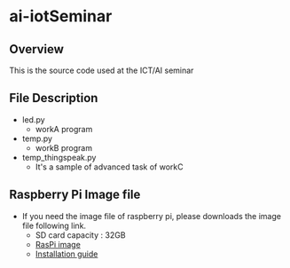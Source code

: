 # ai-iotSeminar

## Overview
This is the source code used at the ICT/AI seminar

## File Description
* led.py
  * workA program
* temp.py
  * workB program
* temp_thingspeak.py
  * It's a sample of advanced task of workC

## Raspberry Pi Image file
* If you need the image file of raspberry pi, please downloads the image file following link.
  * SD card capacity : 32GB
  * [RasPi image](https://www.minelab.jp/public_data/raspi_img.zip)
  * [Installation guide](https://www.raspberrypi.org/documentation/installation/installing-images/README.md)
